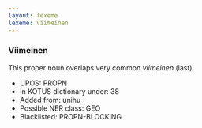 ```yaml
---
layout: lexeme
lexeme: Viimeinen
---
```


###  Viimeinen

This proper noun overlaps  very common *viimeinen* (last).
* UPOS:  PROPN
* in KOTUS dictionary under:  38
* Added from:  unihu
* Possible NER class:  GEO
* Blacklisted:  PROPN-BLOCKING

